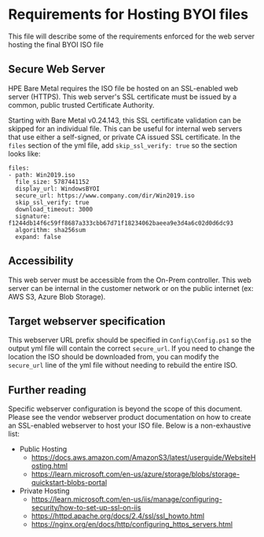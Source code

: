 <!-- (C) Copyright 2024 Hewlett Packard Enterprise Development LP -->

# Requirements for Hosting BYOI files

This file will describe some of the requirements enforced for the web server hosting the final BYOI ISO file

## Secure Web Server

HPE Bare Metal requires the ISO file be hosted on an SSL-enabled web server (HTTPS). This web server's SSL
certificate must be issued by a common, public trusted Certificate Authority.

Starting with Bare Metal v0.24.143, this SSL certificate validation can be skipped for an individual file. This
can be useful for internal web servers that use either a self-signed, or private CA issued SSL certificate.
In the `files` section of the yml file, add `skip_ssl_verify: true` so the section looks like:
```
files:
- path: Win2019.iso
  file_size: 5787441152
  display_url: WindowsBYOI
  secure_url: https://www.company.com/dir/Win2019.iso
  skip_ssl_verify: true
  download_timeout: 3000
  signature: f1244db14f6c59ff8687a333cbb67d71f18234062baeea9e3d4a6c02d0d6dc93
  algorithm: sha256sum
  expand: false
```

## Accessibility

This web server must be accessible from the On-Prem controller. This web server can be internal in the
customer network or on the public internet (ex: AWS S3, Azure Blob Storage).

## Target webserver specification

This webserver URL prefix should be specified in `Config\Config.ps1` so the output yml file will contain the
correct `secure_url`. If you need to change the location the ISO should be downloaded from, you can modify the
`secure_url` line of the yml file without needing to rebuild the entire ISO.

## Further reading

Specific webserver configuration is beyond the scope of this document. Please see the vendor webserver
product documentation on how to create an SSL-enabled webserver to host your ISO file. Below is a
non-exhaustive list:
* Public Hosting
  * https://docs.aws.amazon.com/AmazonS3/latest/userguide/WebsiteHosting.html
  * https://learn.microsoft.com/en-us/azure/storage/blobs/storage-quickstart-blobs-portal
* Private Hosting
  * https://learn.microsoft.com/en-us/iis/manage/configuring-security/how-to-set-up-ssl-on-iis
  * https://httpd.apache.org/docs/2.4/ssl/ssl_howto.html
  * https://nginx.org/en/docs/http/configuring_https_servers.html
